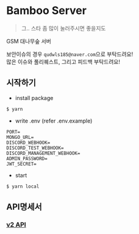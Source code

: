 # Bamboo Server
> 그.. 스타 좀 많이 눌러주시면 좋을지도

GSM 대나무숲 서버

보안이슈의 경우 `qudwls185@naver.com`으로 부탁드려요!  
많은 이슈와 풀리퀘스트, 그리고 피드백 부탁드려요!

## 시작하기

- install package

```sh
$ yarn
```

- write .env (refer .env.example)

```env
PORT=
MONGO_URL=
DISCORD_WEBHOOK=
DISCORD_TEST_WEBHOOK=
DISCORD_MANAGEMENT_WEBHOOK=
ADMIN_PASSWORD=
JWT_SECRET=
```

- start

```sh
$ yarn local
```

## API명세서
### [v2 API](https://kindhearted-trillium-8f3.notion.site/API-v2-e4484e626f7f4e7496c5f281de9f6055)
